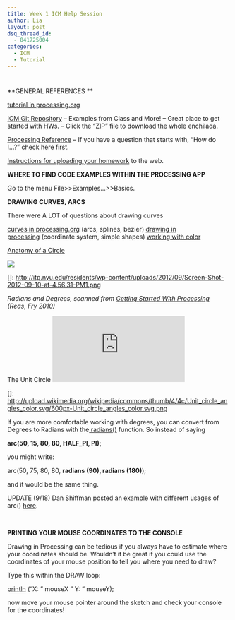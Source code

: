 ```yaml
---
title: Week 1 ICM Help Session
author: Lia
layout: post
dsq_thread_id:
  - 841725004
categories:
  - ICM
  - Tutorial
---
```

#

**GENERAL REFERENCES **

[tutorial in processing.org][1]

 [1]: http://processing.org/learning/curves/

[ICM Git Repository][2] – Examples from Class and More! – Great place to get started with HWs. – Click the “ZIP” file to download the whole enchilada.

 [2]: https://github.com/ITPNYU/ICM/

[Processing Reference][3] – If you have a question that starts with, “How do I…?” check here first.

 [3]: http://processing.org/reference/

[Instructions for uploading your homework][4] to the web.

 [4]: http://itp.nyu.edu/varwiki/ClassWork/Homework-upload-instructions

**WHERE TO FIND CODE EXAMPLES WITHIN THE PROCESSING APP**

Go to the menu File>>Examples…>>Basics.

**DRAWING CURVES, ARCS**

There were A LOT of questions about drawing curves

[curves in processing.org][1] (arcs, splines, bezier)
[drawing in processing][5] (coordinate system, simple shapes)
[working with color][6]

 [5]: http://processing.org/learning/drawing/
 [6]: http://processing.org/learning/color/

[Anatomy of a Circle][7]

 [7]: http://www.khanacademy.org/math/geometry/circles-topic/v/circles--radius--diameter-and-circumference

[![][9]][9]

 []: http://itp.nyu.edu/residents/wp-content/uploads/2012/09/Screen-Shot-2012-09-10-at-4.56.31-PM1.png

*Radians and Degrees, scanned from [Getting Started With Processing][9] (Reas, Fry 2010)*

 [9]: http://shop.oreilly.com/product/0636920000570.do

The Unit Circle
[![][11]][11]

 []: http://upload.wikimedia.org/wikipedia/commons/thumb/4/4c/Unit_circle_angles_color.svg/600px-Unit_circle_angles_color.svg.png

If you are more comfortable working with degrees, you can convert from Degrees to Radians with the[ radians()][11] function. So instead of saying

 [11]: http://processing.org/reference/radians_.html

**arc(50, 15, 80, 80, HALF_PI, PI);**

you might write:

arc(50, 75, 80, 80, **radians (90), radians (180)**);

and it would be the same thing.

UPDATE (9/18) Dan Shiffman posted an example with different usages of arc() [here][12].

 [12]: https://github.com/ITPNYU/ICM/blob/master/extras/arcs/arcs.pde

 

**PRINTING YOUR MOUSE COORDINATES TO THE CONSOLE**

Drawing in Processing can be tedious if you always have to estimate where your coordinates should be. Wouldn’t it be great if you could use the coordinates of your mouse position to tell you where you need to draw?

Type this within the DRAW loop:

[println][13] (“X: ” mouseX ” Y: ” mouseY);

 [13]: http://processing.org/reference/println_.html

now move your mouse pointer around the sketch and check your console for the coordinates!
